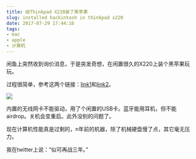 ```yaml
---
title: 给Thinkpad X220装了黑苹果
slug: installed hackintosh in thinkpad x220
date: 2017-07-29 17:44:16
tags:
- mac
- apple
- 计算机
---
```


闲鱼上突然收到询价消息，于是突发奇想，在闲置很久的X220上装个黑苹果玩玩。

过程很简单，参考这两个链接：[link1](https://www.youtube.com/watch?v=e_VDC-wUXis)和[link2](http://x220.mcdonnelltech.com)。

![](https://wx3.sinaimg.cn/large/006tNbRwly1fwvwwwbzydj30sg0sg7be.jpg)

内置的无线网卡不能驱动，用了个闲置的USB卡。蓝牙能用耳机，但不能airdrop。关机会变重启。此外没别的问题了。

现在计算机性能真是过剩的，n年前的机器，除了机械硬盘慢了点，其它毫无压力。

我在twitter上说：“似可再战三年。”
